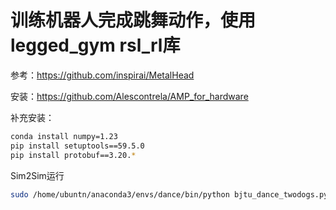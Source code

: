 # 训练机器人完成跳舞动作，使用legged_gym rsl_rl库
参考：https://github.com/inspirai/MetalHead

安装：https://github.com/Alescontrela/AMP_for_hardware

补充安装：
```bash
conda install numpy=1.23
pip install setuptools==59.5.0
pip install protobuf==3.20.*
```

Sim2Sim运行
```bash
sudo /home/ubuntn/anaconda3/envs/dance/bin/python bjtu_dance_twodogs.py
```
